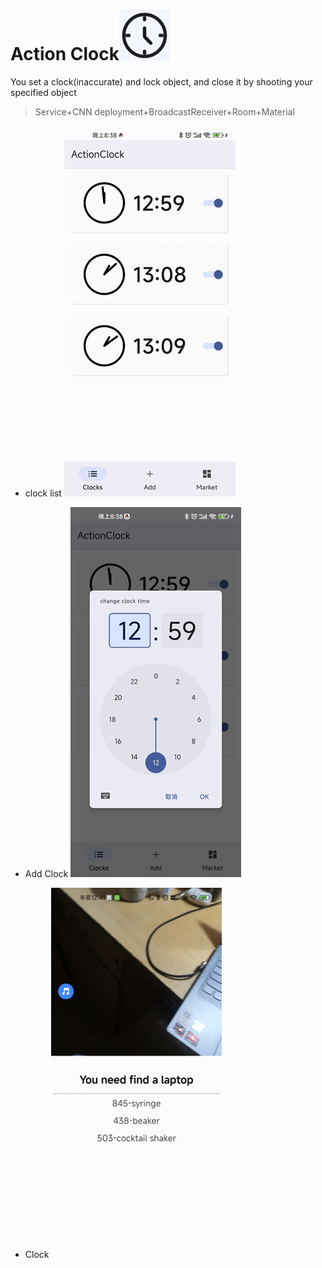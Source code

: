 # Action Clock<img src="README.assets/image-20220605183132121.png" alt="image-20220605183132121" style="zoom:10%;" />

You set a clock(inaccurate) and lock object, and close it by shooting your specified object

> Service+CNN deployment+BroadcastReceiver+Room+Material

- clock list
    ![image-20220605183008067](README.assets/image-20220605183008067.png)

- Add Clock
    ![image-20220605183018170](README.assets/image-20220605183018170.png)
- Clock
    ![image-20220605183023400](README.assets/image-20220605183023400.png)
